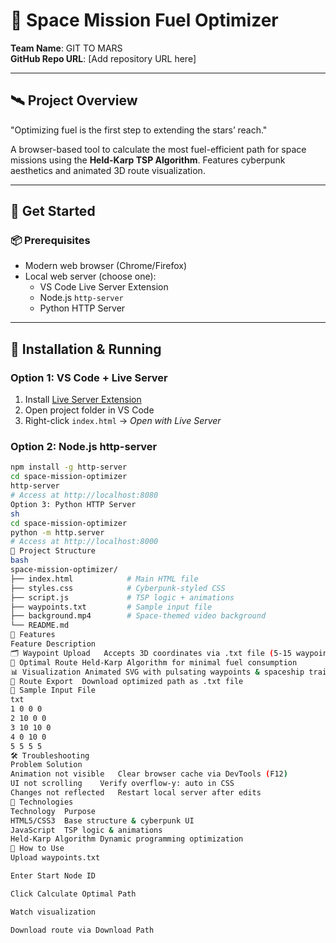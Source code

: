 # 🚀 Space Mission Fuel Optimizer  
**Team Name**: GIT TO MARS  
**GitHub Repo URL**: [Add repository URL here]  

---

## 🛰 Project Overview  
"Optimizing fuel is the first step to extending the stars’ reach."  

A browser-based tool to calculate the most fuel-efficient path for space missions using the **Held-Karp TSP Algorithm**. Features cyberpunk aesthetics and animated 3D route visualization.  

---

## 🚀 Get Started  

### 📦 Prerequisites  
- Modern web browser (Chrome/Firefox)  
- Local web server (choose one):  
  - VS Code Live Server Extension  
  - Node.js `http-server`  
  - Python HTTP Server  

---

## 🔧 Installation & Running  

### Option 1: VS Code + Live Server  
1. Install [Live Server Extension](https://marketplace.visualstudio.com/items?itemName=ritwickdey.LiveServer)  
2. Open project folder in VS Code  
3. Right-click `index.html` → *Open with Live Server*  

### Option 2: Node.js http-server  
```sh
npm install -g http-server
cd space-mission-optimizer
http-server
# Access at http://localhost:8080
Option 3: Python HTTP Server
sh
cd space-mission-optimizer
python -m http.server
# Access at http://localhost:8000
📁 Project Structure
bash
space-mission-optimizer/
├── index.html            # Main HTML file
├── styles.css            # Cyberpunk-styled CSS
├── script.js             # TSP logic + animations
├── waypoints.txt         # Sample input file
├── background.mp4        # Space-themed video background
└── README.md             
🌟 Features
Feature	Description
🗂 Waypoint Upload	Accepts 3D coordinates via .txt file (5-15 waypoints)
🧠 Optimal Route	Held-Karp Algorithm for minimal fuel consumption
📊 Visualization	Animated SVG with pulsating waypoints & spaceship trail
💾 Route Export	Download optimized path as .txt file
🧪 Sample Input File
txt
1 0 0 0
2 10 0 0
3 10 10 0
4 0 10 0
5 5 5 5
🛠 Troubleshooting
Problem	Solution
Animation not visible	Clear browser cache via DevTools (F12)
UI not scrolling	Verify overflow-y: auto in CSS
Changes not reflected	Restart local server after edits
🌌 Technologies
Technology	Purpose
HTML5/CSS3	Base structure & cyberpunk UI
JavaScript	TSP logic & animations
Held-Karp Algorithm	Dynamic programming optimization
🧭 How to Use
Upload waypoints.txt

Enter Start Node ID

Click Calculate Optimal Path

Watch visualization

Download route via Download Path
